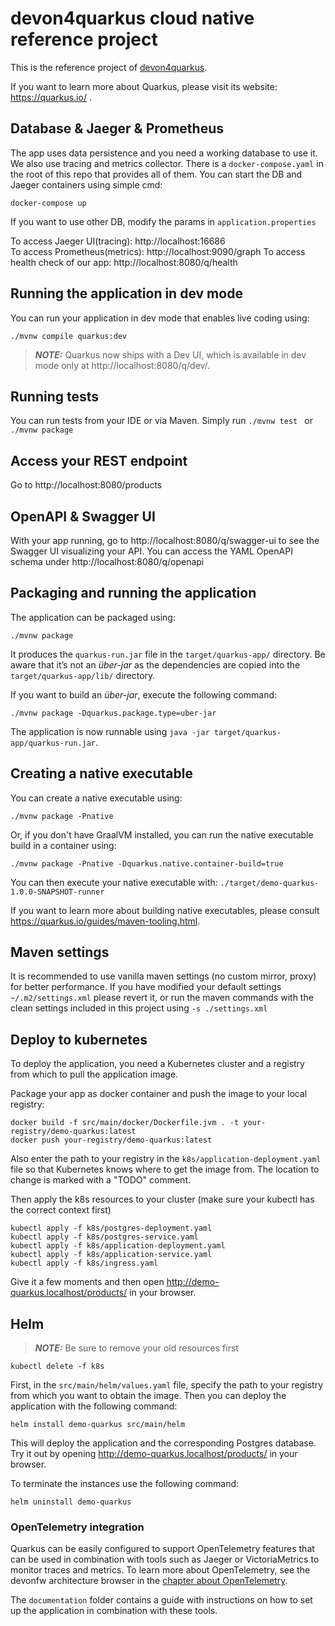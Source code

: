 # devon4quarkus cloud native reference project

This is the reference project of [devon4quarkus](https://github.com/devonfw/devon4quarkus).

If you want to learn more about Quarkus, please visit its website: https://quarkus.io/ .

## Database & Jaeger & Prometheus

The app uses data persistence and you need a working database to use it. We also use tracing and metrics collector.
There is a `docker-compose.yaml` in the root of this repo that provides all of them.
You can start the DB and Jaeger containers using simple cmd:
```
docker-compose up
```
If you want to use other DB, modify the params in `application.properties`

To access Jaeger UI(tracing): http://localhost:16686  
To access Prometheus(metrics): http://localhost:9090/graph
To access health check of our app: http://localhost:8080/q/health

## Running the application in dev mode

You can run your application in dev mode that enables live coding using:
```shell script
./mvnw compile quarkus:dev
```

> **_NOTE:_**  Quarkus now ships with a Dev UI, which is available in dev mode only at http://localhost:8080/q/dev/.

## Running tests

You can run tests from your IDE or via Maven. Simply run `./mvnw test ` or `./mvnw package`

## Access your REST endpoint

Go to http://localhost:8080/products


## OpenAPI & Swagger UI

With your app running, go to http://localhost:8080/q/swagger-ui to see the Swagger UI visualizing your API. You can access the YAML OpenAPI schema under http://localhost:8080/q/openapi

## Packaging and running the application

The application can be packaged using:
```shell script
./mvnw package
```
It produces the `quarkus-run.jar` file in the `target/quarkus-app/` directory.
Be aware that it’s not an _über-jar_ as the dependencies are copied into the `target/quarkus-app/lib/` directory.

If you want to build an _über-jar_, execute the following command:
```shell script
./mvnw package -Dquarkus.package.type=uber-jar
```

The application is now runnable using `java -jar target/quarkus-app/quarkus-run.jar`.

## Creating a native executable

You can create a native executable using: 
```shell script
./mvnw package -Pnative
```

Or, if you don't have GraalVM installed, you can run the native executable build in a container using: 
```shell script
./mvnw package -Pnative -Dquarkus.native.container-build=true
```

You can then execute your native executable with: `./target/demo-quarkus-1.0.0-SNAPSHOT-runner`

If you want to learn more about building native executables, please consult https://quarkus.io/guides/maven-tooling.html.

## Maven settings

It is recommended to use vanilla maven settings (no custom mirror, proxy) for better performance. If you have modified your default settings `~/.m2/settings.xml` please revert it, or run the maven commands with the clean settings included in this project using  `-s ./settings.xml`

## Deploy to kubernetes

To deploy the application, you need a Kubernetes cluster and a registry from which to pull the application image.

Package your app as docker container and push the image to your local registry:

```shell
docker build -f src/main/docker/Dockerfile.jvm . -t your-registry/demo-quarkus:latest
docker push your-registry/demo-quarkus:latest
```

Also enter the path to your registry in the `k8s/application-deployment.yaml` file so that Kubernetes knows where to get the image from. The location to change is marked with a "TODO" comment.

Then apply the k8s resources to your cluster (make sure your kubectl has the correct context first)

```shell
kubectl apply -f k8s/postgres-deployment.yaml
kubectl apply -f k8s/postgres-service.yaml
kubectl apply -f k8s/application-deployment.yaml
kubectl apply -f k8s/application-service.yaml
kubectl apply -f k8s/ingress.yaml
```

Give it a few moments and then open http://demo-quarkus.localhost/products/ in your browser.

## Helm

> **_NOTE:_**  Be sure to remove your old resources first
```shell
kubectl delete -f k8s
```

First, in the `src/main/helm/values.yaml` file, specify the path to your registry from which you want to obtain the image.
Then you can deploy the application with the following command:

```shell
helm install demo-quarkus src/main/helm
```

This will deploy the application and the corresponding Postgres database.
Try it out by opening http://demo-quarkus.localhost/products/ in your browser.

To terminate the instances use the following command:
```shell
helm uninstall demo-quarkus
```

### OpenTelemetry integration

Quarkus can be easily configured to support OpenTelemetry features that can be used in combination with tools such as Jaeger or VictoriaMetrics to monitor traces and metrics.
To learn more about OpenTelemetry, see the devonfw architecture browser in the [chapter about OpenTelemetry](https://devonfw.com/website/pages/architectures/solutions/monitoring_openTelemetry/).

The `documentation` folder contains a guide with instructions on how to set up the application in combination with these tools.

